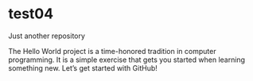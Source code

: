 # test04
Just another repository

The Hello World project is a time-honored tradition in computer programming. It is a simple exercise that gets you started when learning something new. Let’s get started with GitHub!
